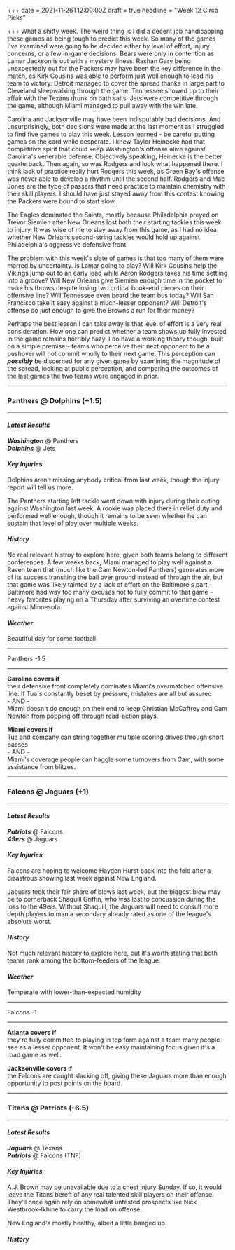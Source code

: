 +++
date = 2021-11-26T12:00:00Z
draft = true
headline = "Week 12 Circa Picks"

+++
What a shitty week. The weird thing is I did a decent job handicapping these games as being tough to predict this week. So many of the games I've examined were going to be decided either by level of effort, injury concerns, or a few in-game decisions. Bears were only in contention as Lamar Jackson is out with a mystery illness. Rashan Gary being unexpectedly out for the Packers may have been the key difference in the match, as Kirk Cousins was able to perform just well enough to lead his team to victory. Detroit managed to cover the spread thanks in large part to Cleveland sleepwalking through the game. Tennessee showed up to their affair with the Texans drunk on bath salts. Jets were competitive through the game, although Miami managed to pull away with the win late.

Carolina and Jacksonville may have been indisputably bad decisions. And unsurprisingly, both decisions were made at the last moment as I struggled to find five games to play this week. Lesson learned - be careful putting games on the card while desperate. I knew Taylor Heinecke had that competitive spirit that could keep Washington's offense alive against Carolina's venerable defense. Objectively speaking, Heinecke is the better quarterback. Then again, so was Rodgers and look what happened there. I think lack of practice really hurt Rodgers this week, as Green Bay's offense was never able to develop a rhythm until the second half. Rodgers and Mac Jones are the type of passers that need practice to maintain chemistry with their skill players. I should have just stayed away from this contest knowing the Packers were bound to start slow.

The Eagles dominated the Saints, mostly because Philadelphia preyed on Trevor Siemien after New Orleans lost both their starting tackles this week to injury. It was wise of me to stay away from this game, as I had no idea whether New Orleans second-string tackles would hold up against Philadelphia's aggressive defensive front.

The problem with this week's slate of games is that too many of them were marred by uncertainty. Is Lamar going to play? Will Kirk Cousins help the Vikings jump out to an early lead while Aaron Rodgers takes his time settling into a groove? Will New Orleans give Siemien enough time in the pocket to make his throws despite losing two critical book-end pieces on their offensive line? Will Tennessee even board the team bus today? Will San Francisco take it easy against a much-lesser opponent? Will Detroit's offense do just enough to give the Browns a run for their money?

Perhaps the best lesson I can take away is that level of effort is a very real consideration. How one can predict whether a team shows up fully invested in the game remains horribly hazy. I do have a working theory though, built on a simple premise - teams who perceive their next opponent to be a pushover will not commit wholly to their next game. This perception can **_possibly_** be discerned for any given game by examining the magnitude of the spread, looking at public perception, and comparing the outcomes of the last games the two teams were engaged in prior.

***

### Panthers @ Dolphins (+1.5)

***

#### _Latest Results_

**_Washington_** @ Panthers  
**_Dolphins_** @ Jets

#### _Key Injuries_

Dolphins aren't missing anybody critical from last week, though the injury report will tell us more.

The Panthers starting left tackle went down with injury during their outing against Washington last week. A rookie was placed there in relief duty and performed well enough, though it remains to be seen whether he can sustain that level of play over multiple weeks.

#### _History_

No real relevant histroy to explore here, given both teams belong to different conferences. A few weeks back, Miami managed to play well against a Raven team that (much like the Cam Newton-led Panthers) generates more of its success transiting the ball over ground instead of through the air, but that game was likely tainted by a lack of effort on the Baltimore's part - Baltimore had way too many excuses not to fully commit to that game - heavy favorites playing on a Thursday after surviving an overtime contest against Minnesota.

#### _Weather_

Beautiful day for some football

***

Panthers -1.5

***

**Carolina covers if**  
their defensive front completely dominates Miami's overmatched offensive line. If Tua's constantly beset by pressure, mistakes are all but assured  
\- AND -  
Miami doesn't do enough on their end to keep Christian McCaffrey and Cam Newton from popping off through read-action plays.

**Miami covers if**  
Tua and company can string together multiple scoring drives through short passes  
\- AND -  
Miami's coverage people can haggle some turnovers from Cam, with some assistance from blitzes.

***

### Falcons @ Jaguars (+1)

***

#### _Latest Results_

**_Patriots_** @ Falcons  
**_49ers_** @ Jaguars

#### _Key Injuries_

Falcons are hoping to welcome Hayden Hurst back into the fold after a disastrous showing last week against New England.

Jaguars took their fair share of blows last week, but the biggest blow may be to cornerback Shaquill Griffin, who was lost to concussion during the loss to the 49ers. Without Shaquill, the Jaguars will need to consult more depth players to man a secondary already rated as one of the league's absolute worst.

#### _History_

Not much relevant history to explore here, but it's worth stating that both teams rank among the bottom-feeders of the league.

#### _Weather_

Temperate with lower-than-expected humidity

***

Falcons -1

***

**Atlanta covers if**  
they're fully committed to playing in top form against a team many people see as a lesser opponent. It won't be easy maintaining focus given it's a road game as well.

**Jacksonville covers if**  
the Falcons are caught slacking off, giving these Jaguars more than enough opportunity to post points on the board.

***

### Titans @ Patriots (-6.5)

***

#### _Latest Results_

**_Jaguars_** @ Texans  
**_Patriots_** @ Falcons (TNF)

#### _Key Injuries_

A.J. Brown may be unavailable due to a chest injury Sunday. If so, it would leave the Titans bereft of any real talented skill players on their offense. They'll once again rely on somewhat untested prospects like Nick Westbrook-Ikhine to carry the load on offense.

New England's mostly healthy, albeit a little banged up.

#### _History_